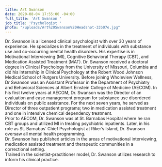 ```yaml
---
title: Art Swanson
date: 2020-08-04 17:55:00 -04:00
full_title: 'Art Swanson '
job_title: 'Psychologist '
photo: "/uploads/Art%20Swanson%20Headshot-33b07e.jpg"
---
```


Dr. Swanson is a licensed clinical psychologist with over 30 years of experience. He specializes in the treatment of individuals with substance use and co-occurring mental health disorders. His expertise is in Motivational Interviewing (MI), Cognitive Behavioral Therapy (CBT), and Medication Assisted Treatment (MAT).
Dr. Swanson received a doctoral degree in Clinical Psychology from the University of Missouri, Columbia and did his Internship in Clinical Psychology at the Robert Wood Johnson Medical School of Rutgers University. 
Before joining Wholeview Wellness, Dr Swanson was an Assistant Professor in the Department of Psychiatry and Behavioral Sciences at Albert Einstein College of Medicine (AECOM). In his first twelve years at AECOM, Dr. Swanson was the Director of an evaluation and case management program for substance use disordered individuals on public assistance.  For the next seven years, he served as Director of three outpatient programs; two in medication assisted treatment and one in intensive chemical dependency treatment.  
Prior to AECOM, Dr. Swanson was at St. Barnabas Hospital where he ran CBT groups and utilized MI in treating psychiatric inpatients. Later, in his role as St. Barnabas’ Chief Psychologist at Riker’s Island, Dr. Swanson oversaw all mental health programming.   
Dr. Swanson has published articles in the areas of motivational interviewing, medication assisted treatment and therapeutic communities in a correctional setting.  
Trained in the scientist-practitioner model, Dr. Swanson utilizes research to inform his clinical practice.  
